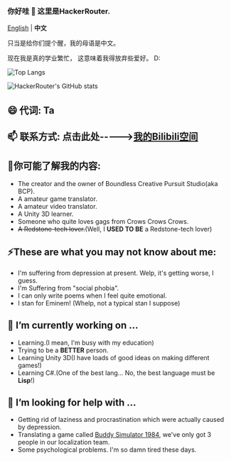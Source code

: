 ### 你好哇 👋 这里是HackerRouter.

[English](https://github.com/Fallen-Breath/MCDReforged/blob/main/README.md) | **中文**

只当是给你们提个醒，我的母语是中文。

现在我是真的学业繁忙， 这意味着我得放弃些爱好。 D:

![Top Langs](https://github-readme-stats.vercel.app/api/top-langs/?username=hackerrouter&theme=highcontrast&show_icons=true)

![HackerRouter's GitHub stats](https://github-readme-stats.vercel.app/api?username=hackerrouter&theme=highcontrast&show_icons=true)

😄 代词: 
Ta
------

📫 联系方式: 
点击此处----->[我的Bilibili空间](https://space.bilibili.com/335688294)
------

👯你可能了解我的内容:
----

- The creator and the owner of Boundless Creative Pursuit Studio(aka BCP).
- A amateur game translator.
- A amateur video translator.
- A Unity 3D learner.
- Someone who quite loves gags from Crows Crows Crows.
- ~~A Redstone-tech lover.~~(Well, I **USED TO BE** a Redstone-tech lover)

⚡These are what you may not know about me:
----

- I'm suffering from depression at present. Welp, it's getting worse, I guess.
- I'm Suffering from "social phobia".
- I can only write poems when I feel quite emotional.
- I stan for Eminem! (Whelp, not a typical stan I suppose)


<!--
**HackerRouter/HackerRouter** is a ✨ _special_ ✨ repository because its `README.md` (this file) appears on your GitHub profile.

Here are some ideas to get you started:

- 🔭 I’m currently working on ...
- 🌱 I’m currently learning ...
- 👯 I’m looking to collaborate on ...
- 🤔 I’m looking for help with ...
- 💬 Ask me about ...
- 📫 How to reach me: ...
- 😄 Pronouns: ...
- ⚡ Fun fact: ...
-->


🔭 I’m currently working on ...
------

- Learning.(I mean, I'm busy with my education)
- Trying to be a **BETTER** person.
- Learning Unity 3D(I have loads of good ideas on making different games!)
- Learning C#.(One of the best lang... No, the best language must be **Lisp**!)


🤔 I’m looking for help with ...
------

- Getting rid of laziness and procrastination which were actually caused by depression.
- Translating a game called [Buddy Simulator 1984](https://store.steampowered.com/app/1269950/Buddy_Simulator_1984/), we've only got 3 people in our localization team.
- Some psychological problems. I'm so damn tired these days.
